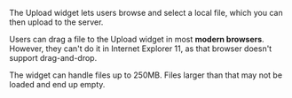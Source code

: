 The Upload widget lets users browse and select a local file, which you can then upload to the server.

<div class="info" markdown="1">

Users can drag a file to the Upload widget in most **modern browsers**. However, they can't do it in Internet Explorer 11, as that browser doesn't support drag-and-drop.

</div>

<div class="info" markdown="1">

The widget can handle files up to 250MB. Files larger than that may not be loaded and end up empty.

</div>
